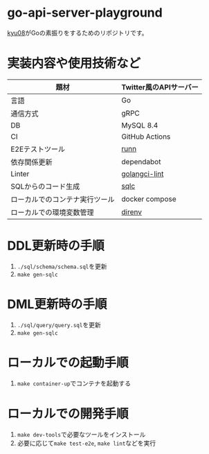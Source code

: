 # go-api-server-playground
[kyu08](https://github.com/kyu08)がGoの素振りをするためのリポジトリです。

# 実装内容や使用技術など

| 題材                           | Twitter風のAPIサーバー                                     |
| ---                            | ---                                                        |
| 言語                           | Go                                                         |
| 通信方式                       | gRPC                                                       |
| DB                             | MySQL 8.4                                                  |
| CI                             | GitHub Actions                                             |
| E2Eテストツール                | [runn](https://github.com/k1LoW/runn)                      |
| 依存関係更新                   | dependabot                                                 |
| Linter                         | [golangci-lint](https://github.com/golangci/golangci-lint) |
| SQLからのコード生成            | [sqlc](https://github.com/sqlc-dev/sqlc)                   |
| ローカルでのコンテナ実行ツール | docker compose                                             |
| ローカルでの環境変数管理       | [direnv](https://github.com/direnv/direnv)                 |

# DDL更新時の手順
1. `./sql/schema/schema.sql`を更新
1. `make gen-sqlc`

# DML更新時の手順
1. `./sql/query/query.sql`を更新
1. `make gen-sqlc`

# ローカルでの起動手順
1. `make container-up`でコンテナを起動する

# ローカルでの開発手順
1. `make dev-tools`で必要なツールをインストール
1. 必要に応じて`make test-e2e`, `make lint`などを実行
